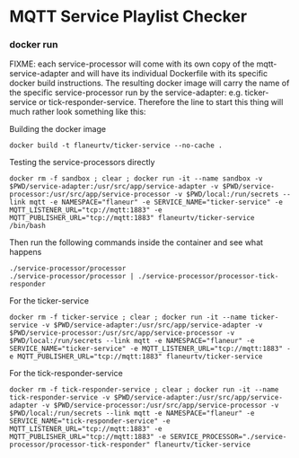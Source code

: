 # MQTT Service Playlist  Checker #

### docker run ###

FIXME: each service-processor will come with its own copy of the mqtt-service-adapter and will have its individual Dockerfile with its specific docker build instructions. The resulting docker image will carry the name of the specific service-processor run by the service-adapter: e.g. ticker-service or tick-responder-service. Therefore the line to start this thing will much rather look something like this:

Building the docker image
```
docker build -t flaneurtv/ticker-service --no-cache .
```

Testing the service-processors directly
```
docker rm -f sandbox ; clear ; docker run -it --name sandbox -v $PWD/service-adapter:/usr/src/app/service-adapter -v $PWD/service-processor:/usr/src/app/service-processor -v $PWD/local:/run/secrets --link mqtt -e NAMESPACE="flaneur" -e SERVICE_NAME="ticker-service" -e MQTT_LISTENER_URL="tcp://mqtt:1883" -e MQTT_PUBLISHER_URL="tcp://mqtt:1883" flaneurtv/ticker-service /bin/bash
```

Then run the following commands inside the container and see what happens
```
./service-processor/processor
./service-processor/processor | ./service-processor/processor-tick-responder
```

For the ticker-service
```
docker rm -f ticker-service ; clear ; docker run -it --name ticker-service -v $PWD/service-adapter:/usr/src/app/service-adapter -v $PWD/service-processor:/usr/src/app/service-processor -v $PWD/local:/run/secrets --link mqtt -e NAMESPACE="flaneur" -e SERVICE_NAME="ticker-service" -e MQTT_LISTENER_URL="tcp://mqtt:1883" -e MQTT_PUBLISHER_URL="tcp://mqtt:1883" flaneurtv/ticker-service
```

For the tick-responder-service
```
docker rm -f tick-responder-service ; clear ; docker run -it --name tick-responder-service -v $PWD/service-adapter:/usr/src/app/service-adapter -v $PWD/service-processor:/usr/src/app/service-processor -v $PWD/local:/run/secrets --link mqtt -e NAMESPACE="flaneur" -e SERVICE_NAME="tick-responder-service" -e MQTT_LISTENER_URL="tcp://mqtt:1883" -e MQTT_PUBLISHER_URL="tcp://mqtt:1883" -e SERVICE_PROCESSOR="./service-processor/processor-tick-responder" flaneurtv/ticker-service
```
